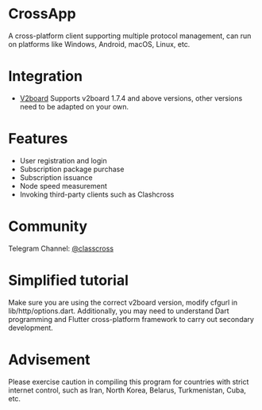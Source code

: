 # CrossApp

A cross-platform client supporting multiple protocol management, can run on platforms like Windows, Android, macOS, Linux, etc.

# Integration

- [V2board](https://github.com/v2board/v2board)
  Supports v2board 1.7.4 and above versions, other versions need to be adapted on your own.

# Features

- User registration and login
- Subscription package purchase
- Subscription issuance
- Node speed measurement
- Invoking third-party clients such as Clashcross

# Community

Telegram Channel: [@classcross](https://t.me/clashcrosschannel)

# Simplified tutorial

Make sure you are using the correct v2board version, modify cfgurl in lib/http/options.dart. Additionally, you may need to understand Dart programming and Flutter cross-platform framework to carry out secondary development.



# Advisement

Please exercise caution in compiling this program for countries with strict internet control, such as Iran, North Korea, Belarus, Turkmenistan, Cuba, etc.
